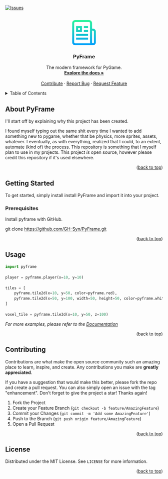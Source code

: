 <!-- Improved compatibility of back to top link: See: https://github.com/othneildrew/Best-README-Template/pull/73 -->
<a name="readme-top"></a>
<!--
*** Thanks for checking out the Best-README-Template. If you have a suggestion
*** that would make this better, please fork the repo and create a pull request
*** or simply open an issue with the tag "enhancement".
*** Don't forget to give the project a star!
*** Thanks again! Now go create something AMAZING! :D
-->



<!-- PROJECT SHIELDS -->
<!--
*** I'm using markdown "reference style" links for readability.
*** Reference links are enclosed in brackets [ ] instead of parentheses ( ).
*** See the bottom of this document for the declaration of the reference variables
*** for contributors-url, forks-url, etc. This is an optional, concise syntax you may use.
*** https://www.markdownguide.org/basic-syntax/#reference-style-links
-->
[![Issues][issues-shield]][issues-url]


<!-- PROJECT LOGO -->
<br />
<div align="center">
  <a href="https://github.com/GH-Syn/PyFrame">
    <img src=".github/Images/logo.png" alt="Logo" width="80" height="80">
  </a>

<h3 align="center">PyFrame</h3>

  <p align="center">
    The modern framework for PyGame.
    <br />
    <a href="https://gh-syn.github.io/PyFrame/"><strong>Explore the docs »</strong></a>
    <br />
    <br />
    <a href="https://github.com/GH-Syn/PyFrame">Contribute</a>
    ·
    <a href="https://github.com/GH-Syn/PyFrame/issues">Report Bug</a>
    ·
    <a href="https://github.com/GH-Syn/PyFrame/issues">Request Feature</a>
  </p>
</div>


<!-- TABLE OF CONTENTS -->
<details>
  <summary>Table of Contents</summary>
  <ol>
    <li>
      <a href="#getting-started">Getting Started</a>
      <ul>
        <li><a href="#prerequisites">Prerequisites</a></li>
        <li><a href="#installation">Installation</a></li>
      </ul>
    </li>
    <li><a href="#usage">Usage</a></li>
    <li><a href="#contributing">Contributing</a></li>
    <li><a href="#license">License</a></li>
  </ol>
</details>



<!-- ABOUT THE PROJECT -->
## About PyFrame

I'll start off by explaining why this project has been created.

I found myself typing out the same shit every time I wanted to add something new to pygame, whether that be
physics, more sprites, assets, whatever. I eventually, as with everything, realized that I could, to an extent,
automate (kind of) the process. This repository is something that I myself plan to use in my projects. This project
*is* open source, however please credit this repository if it's used elsewhere.

<p align="right">(<a href="#readme-top">back to top</a>)</p>

<!-- GETTING STARTED -->
## Getting Started

To get started, simply install install PyFrame and import it into your project.

### Prerequisites

Install pyframe with GitHub.

git clone https://github.com/GH-Syn/PyFrame.git

<p align="right">(<a href="#readme-top">back to top</a>)</p>

<!-- USAGE EXAMPLES -->
## Usage

```python
import pyframe

player = pyframe.player(x=10, y=10)

tiles = [
    pyframe.tile2d(x=10, y=50, color=pyframe.red),
    pyframe.tile2d(x=50, y=100, width=50, height=50, color=pyframe.white)
]

voxel_tile = pyframe.tile3d(x=10, y=50, z=100)
```

_For more examples, please refer to the [Documentation](https://example.com)_

<p align="right">(<a href="#readme-top">back to top</a>)</p>

<!-- CONTRIBUTING -->
## Contributing

Contributions are what make the open source community such an amazing place to learn, inspire, and create. Any contributions you make are **greatly appreciated**.

If you have a suggestion that would make this better, please fork the repo and create a pull request. You can also simply open an issue with the tag "enhancement".
Don't forget to give the project a star! Thanks again!

1. Fork the Project
2. Create your Feature Branch (`git checkout -b feature/AmazingFeature`)
3. Commit your Changes (`git commit -m 'Add some AmazingFeature'`)
4. Push to the Branch (`git push origin feature/AmazingFeature`)
5. Open a Pull Request

<p align="right">(<a href="#readme-top">back to top</a>)</p>


<!-- LICENSE -->
## License

Distributed under the MIT License. See `LICENSE` for more information.

<p align="right">(<a href="#readme-top">back to top</a>)</p>



<!-- MARKDOWN LINKS & IMAGES -->
<!-- https://www.markdownguide.org/basic-syntax/#reference-style-links -->
[contributors-shield]: https://img.shields.io/github/contributors/GH-Syn/PyFrame.svg?style=for-the-badge
[contributors-url]: https://github.com/GH-Syn/PyFrame/graphs/contributors
[forks-shield]: https://img.shields.io/github/forks/GH-Syn/PyFrame.svg?style=for-the-badge
[forks-url]: https://github.com/GH-Syn/PyFrame/network/members
[stars-shield]: https://img.shields.io/github/stars/GH-Syn/PyFrame.svg?style=for-the-badge
[stars-url]: https://github.com/GH-Syn/PyFrame/stargazers
[issues-shield]: https://img.shields.io/github/issues/GH-Syn/PyFrame.svg?style=for-the-badge
[issues-url]: https://github.com/GH-Syn/PyFrame/issues
[license-shield]: https://img.shields.io/github/license/GH-Syn/PyFrame.svg?style=for-the-badge
[license-url]: https://github.com/GH-Syn/PyFrame/blob/master/LICENSE
[linkedin-shield]: https://img.shields.io/badge/-LinkedIn-black.svg?style=for-the-badge&logo=linkedin&colorB=555
[linkedin-url]: https://linkedin.com/in/linkedin_username
[product-screenshot]: images/screenshot.png
[Next.js]: https://img.shields.io/badge/next.js-000000?style=for-the-badge&logo=nextdotjs&logoColor=white
[Next-url]: https://nextjs.org/
[React.js]: https://img.shields.io/badge/React-20232A?style=for-the-badge&logo=react&logoColor=61DAFB
[React-url]: https://reactjs.org/
[Vue.js]: https://img.shields.io/badge/Vue.js-35495E?style=for-the-badge&logo=vuedotjs&logoColor=4FC08D
[Vue-url]: https://vuejs.org/
[Angular.io]: https://img.shields.io/badge/Angular-DD0031?style=for-the-badge&logo=angular&logoColor=white
[Angular-url]: https://angular.io/
[Svelte.dev]: https://img.shields.io/badge/Svelte-4A4A55?style=for-the-badge&logo=svelte&logoColor=FF3E00
[Svelte-url]: https://svelte.dev/
[Laravel.com]: https://img.shields.io/badge/Laravel-FF2D20?style=for-the-badge&logo=laravel&logoColor=white
[Laravel-url]: https://laravel.com
[Bootstrap.com]: https://img.shields.io/badge/Bootstrap-563D7C?style=for-the-badge&logo=bootstrap&logoColor=white
[Bootstrap-url]: https://getbootstrap.com
[JQuery.com]: https://img.shields.io/badge/jQuery-0769AD?style=for-the-badge&logo=jquery&logoColor=white
[JQuery-url]: https://jquery.com 

